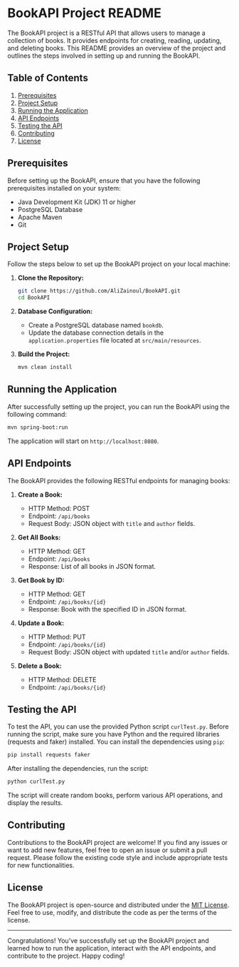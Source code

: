 # BookAPI Project README

The BookAPI project is a RESTful API that allows users to manage a collection of books. It provides endpoints for creating, reading, updating, and deleting books. This README provides an overview of the project and outlines the steps involved in setting up and running the BookAPI.

## Table of Contents
1. [Prerequisites](#prerequisites)
2. [Project Setup](#project-setup)
3. [Running the Application](#running-the-application)
4. [API Endpoints](#api-endpoints)
5. [Testing the API](#testing-the-api)
6. [Contributing](#contributing)
7. [License](#license)

## Prerequisites
Before setting up the BookAPI, ensure that you have the following prerequisites installed on your system:
- Java Development Kit (JDK) 11 or higher
- PostgreSQL Database
- Apache Maven
- Git

## Project Setup
Follow the steps below to set up the BookAPI project on your local machine:

1. **Clone the Repository:**
   ```bash
   git clone https://github.com/AliZainoul/BookAPI.git
   cd BookAPI
   ```

2. **Database Configuration:**
   - Create a PostgreSQL database named `bookdb`.
   - Update the database connection details in the `application.properties` file located at `src/main/resources`.

3. **Build the Project:**
   ```bash
   mvn clean install
   ```

## Running the Application
After successfully setting up the project, you can run the BookAPI using the following command:

```bash
mvn spring-boot:run
```

The application will start on `http://localhost:8080`.

## API Endpoints
The BookAPI provides the following RESTful endpoints for managing books:

1. **Create a Book:**
   - HTTP Method: POST
   - Endpoint: `/api/books`
   - Request Body: JSON object with `title` and `author` fields.

2. **Get All Books:**
   - HTTP Method: GET
   - Endpoint: `/api/books`
   - Response: List of all books in JSON format.

3. **Get Book by ID:**
   - HTTP Method: GET
   - Endpoint: `/api/books/{id}`
   - Response: Book with the specified ID in JSON format.

4. **Update a Book:**
   - HTTP Method: PUT
   - Endpoint: `/api/books/{id}`
   - Request Body: JSON object with updated `title` and/or `author` fields.

5. **Delete a Book:**
   - HTTP Method: DELETE
   - Endpoint: `/api/books/{id}`

## Testing the API
To test the API, you can use the provided Python script `curlTest.py`. Before running the script, make sure you have Python and the required libraries (requests and faker) installed. You can install the dependencies using `pip`:

```bash
pip install requests faker
```

After installing the dependencies, run the script:

```bash
python curlTest.py
```

The script will create random books, perform various API operations, and display the results.

## Contributing
Contributions to the BookAPI project are welcome! If you find any issues or want to add new features, feel free to open an issue or submit a pull request. Please follow the existing code style and include appropriate tests for new functionalities.

## License
The BookAPI project is open-source and distributed under the [MIT License](LICENSE). Feel free to use, modify, and distribute the code as per the terms of the license.

---
Congratulations! You've successfully set up the BookAPI project and learned how to run the application, interact with the API endpoints, and contribute to the project. Happy coding!